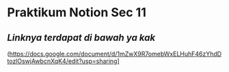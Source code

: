 # Praktikum Notion Sec 11
## _Linknya terdapat di bawah ya kak_

(https://docs.google.com/document/d/1mZwX9R7omebWxELHuhF46zYhdDtozlOswjAwbcnXqK4/edit?usp=sharing]
